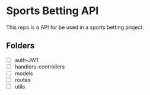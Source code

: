 # Sports Betting API

This repo is a API for be used in a sports betting project.

## Folders

- [ ] auth-JWT
- [ ] handlers-controllers
- [ ] models
- [ ] routes
- [ ] utils
